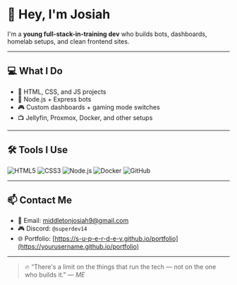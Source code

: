 # 👋 Hey, I'm Josiah

I'm a **young full-stack-in-training dev** who builds bots, dashboards, homelab setups, and clean frontend sites.

---

## 💻 What I Do

- 🔧 HTML, CSS, and JS projects
- 🧠 Node.js + Express bots
- 🎮 Custom dashboards + gaming mode switches
- 📺 Jellyfin, Proxmox, Docker, and other setups

---
## 🛠️ Tools I Use

![HTML5](https://img.shields.io/badge/-HTML5-E34F26?logo=html5&logoColor=white&style=flat)
![CSS3](https://img.shields.io/badge/-CSS3-1572B6?logo=css3&logoColor=white&style=flat)
![Node.js](https://img.shields.io/badge/-Node.js-339933?logo=node.js&logoColor=white&style=flat)
![Docker](https://img.shields.io/badge/-Docker-2496ED?logo=docker&logoColor=white&style=flat)
![GitHub](https://img.shields.io/badge/-GitHub-181717?logo=github&logoColor=white&style=flat)

---

## 📫 Contact Me

- 📧 Email: [middletonjosiah9@gmail.com](mailto:middletonjosiah9@gmail.com)
- 🎮 Discord: `@superdev14`
- 🌐 Portfolio: [https://s-u-p-e-r-d-e-v.github.io/portfolio](https://yourusername.github.io/portfolio)

---

> 🔥 “There's a limit on the things that run the tech — not on the one who builds it.” — *ME*
